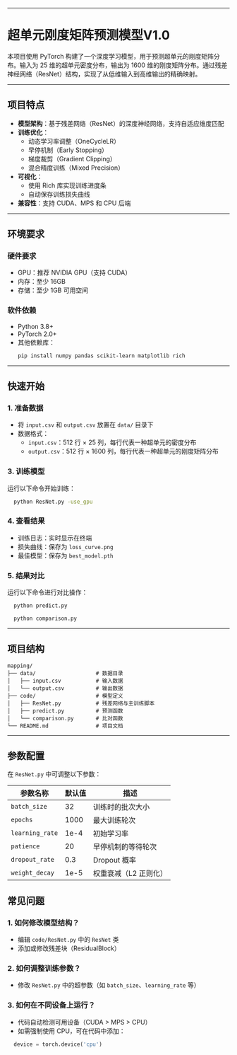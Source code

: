 
---

# 超单元刚度矩阵预测模型V1.0

本项目使用 PyTorch 构建了一个深度学习模型，用于预测超单元的刚度矩阵分布。输入为 25 维的超单元密度分布，输出为 1600 维的刚度矩阵分布。通过残差神经网络（ResNet）结构，实现了从低维输入到高维输出的精确映射。

---

## 项目特点

- **模型架构**：基于残差网络（ResNet）的深度神经网络，支持自适应维度匹配
- **训练优化**：
  - 动态学习率调整（OneCycleLR）
  - 早停机制（Early Stopping）
  - 梯度裁剪（Gradient Clipping）
  - 混合精度训练（Mixed Precision）
- **可视化**：
  - 使用 Rich 库实现训练进度条
  - 自动保存训练损失曲线
- **兼容性**：支持 CUDA、MPS 和 CPU 后端

---

## 环境要求

### 硬件要求
- GPU：推荐 NVIDIA GPU（支持 CUDA）
- 内存：至少 16GB
- 存储：至少 1GB 可用空间

### 软件依赖
- Python 3.8+
- PyTorch 2.0+
- 其他依赖库：
  ```bash
  pip install numpy pandas scikit-learn matplotlib rich
  ```

---

## 快速开始

### 1. 准备数据
- 将 `input.csv` 和 `output.csv` 放置在 `data/` 目录下
- 数据格式：
  - `input.csv`：512 行 × 25 列，每行代表一种超单元的密度分布
  - `output.csv`：512 行 × 1600 列，每行代表一种超单元的刚度矩阵分布

### 3. 训练模型
运行以下命令开始训练：
```bash
  python ResNet.py -use_gpu
```

### 4. 查看结果
- 训练日志：实时显示在终端
- 损失曲线：保存为 `loss_curve.png`
- 最佳模型：保存为 `best_model.pth`

### 5. 结果对比
运行以下命令进行对比操作：
```bash
  python predict.py

  python comparison.py
```

---

## 项目结构

```
mapping/
├── data/                   # 数据目录
│   ├── input.csv           # 输入数据
│   └── output.csv          # 输出数据
├── code/                   # 模型定义
│   ├── ResNet.py           # 残差网络与主训练脚本
│   ├── predict.py          # 预测函数
│   └── comparison.py       # 比对函数
└── README.md               # 项目文档
```

---

## 参数配置

在 `ResNet.py` 中可调整以下参数：

| 参数名称            | 默认值  | 描述           |
|-----------------|------|--------------|
| `batch_size`    | 32   | 训练时的批次大小     |
| `epochs`        | 1000 | 最大训练轮次       |
| `learning_rate` | 1e-4 | 初始学习率        |
| `patience`      | 20   | 早停机制的等待轮次    |
| `dropout_rate`  | 0.3  | Dropout 概率   |
| `weight_decay`  | 1e-5 | 权重衰减（L2 正则化） |

## 常见问题

### 1. 如何修改模型结构？
- 编辑 `code/ResNet.py` 中的 `ResNet` 类
- 添加或修改残差块（ResidualBlock）

### 2. 如何调整训练参数？
- 修改 `ResNet.py` 中的超参数（如 `batch_size`、`learning_rate` 等）

### 3. 如何在不同设备上运行？
- 代码自动检测可用设备（CUDA > MPS > CPU）
- 如需强制使用 CPU，可在代码中添加：
```python
  device = torch.device('cpu')
```
